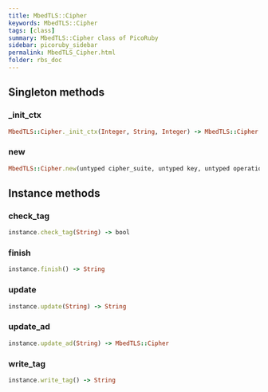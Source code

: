 ```yaml
---
title: MbedTLS::Cipher
keywords: MbedTLS::Cipher
tags: [class]
summary: MbedTLS::Cipher class of PicoRuby
sidebar: picoruby_sidebar
permalink: MbedTLS_Cipher.html
folder: rbs_doc
---
```

## Singleton methods
### _init_ctx

```ruby
MbedTLS::Cipher._init_ctx(Integer, String, Integer) -> MbedTLS::Cipher
```
### new

```ruby
MbedTLS::Cipher.new(untyped cipher_suite, untyped key, untyped operation) -> MbedTLS::Cipher
```
## Instance methods
### check_tag

```ruby
instance.check_tag(String) -> bool
```
### finish

```ruby
instance.finish() -> String
```
### update

```ruby
instance.update(String) -> String
```
### update_ad

```ruby
instance.update_ad(String) -> MbedTLS::Cipher
```
### write_tag

```ruby
instance.write_tag() -> String
```
